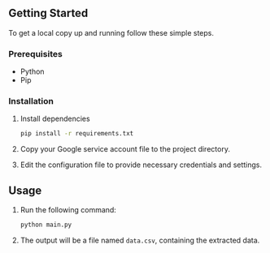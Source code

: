 ## Getting Started

To get a local copy up and running follow these simple steps.

### Prerequisites

- Python
- Pip

### Installation

1. Install dependencies
   ```sh
   pip install -r requirements.txt
   ```

2. Copy your Google service account file to the project directory.

3. Edit the configuration file to provide necessary credentials and settings.

## Usage

1. Run the following command:
   ```sh
   python main.py
   ```

2. The output will be a file named `data.csv`, containing the extracted data.